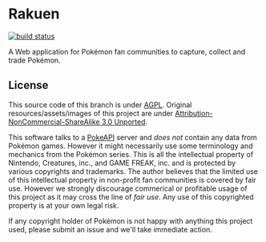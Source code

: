 # Rakuen

[![build status](https://img.shields.io/travis/mudkipme/rakuen.svg)](https://travis-ci.org/mudkipme/rakuen)

A Web application for Pokémon fan communities to capture, collect and trade Pokémon.

## License

This source code of this branch is under [AGPL](LICENSE). Original resources/assets/images of this project are under [Attribution-NonCommercial-ShareAlike 3.0 Unported](https://creativecommons.org/licenses/by-nc-sa/3.0/).

This software talks to a [PokeAPI](https://github.com/PokeAPI/pokeapi) server and *does not* contain any data from Pokémon games. However it might necessarily use some terminology and mechanics from the Pokémon series. This is all the intellectual property of Nintendo, Creatures, inc., and GAME FREAK, inc. and is protected by various copyrights and trademarks. The author believes that the limited use of this intellectual property in non-profit fan communities is covered by fair use. However we strongly discourage commerical or profitable usage of this project as it may cross the line of *fair use*. Any use of this copyrighted property is at your own legal risk.

If any copyright holder of Pokémon is not happy with anything this project used, please submit an issue and we'll take immediate action.
